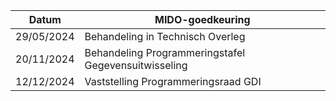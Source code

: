 
| Datum      | MIDO-goedkeuring                                     |
|------------|------------------------------------------------------|
| 29/05/2024 | Behandeling in Technisch Overleg                     |
| 20/11/2024 | Behandeling Programmeringstafel Gegevensuitwisseling |
| 12/12/2024 | Vaststelling Programmeringsraad GDI                  |
